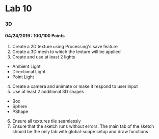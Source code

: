 # Lab 10
### 3D
#### 04/24/2019 : 100/100 Points

1. Create a 2D texture using Processing's save feature
2. Create a 3D mesh to which the texture will be applied
3. Create and use at least 2 lights
* Ambient Light
* Directional Light
* Point Light
4. Create a camera and animate or make it respond to user input
5. Use at least 2 additional 3D shapes
* Box
* Sphere
* PShape
6. Ensure all textures tile seamlessly
7. Ensure that the sketch runs without errors. The main tab of the sketch should be the only tab with global-scope setup and draw functions
